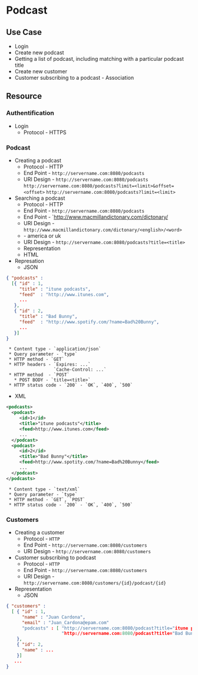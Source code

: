 # Podcast

## Use Case

* Login
* Create new podcast
* Getting a list of podcast, including matching with a particular podcast title
* Create new customer
* Customer subscribing to a podcast - Association

## Resource

### Authentification

* Login
  * Protocol - HTTPS

### Podcast

* Creating a podcast
  * Protocol - HTTP
  * End Point - `http://servername.com:8080/podcasts` <!-- plural -->
  * URI Design - `http://servername.com:8080/podcasts`
                 `http://servername.com:8080/podcasts?limit=<limit>&offset=<offset>` <!-- pagining -->
                 `http://servername.com:8080/podcasts?limit=<limit>`
* Searching a podcast
  * Protocol - HTTP
  * End Point - `http://servername.com:8080/podcasts`
  * End Point - `http://www.macmillandictonary.com/dictonary/
  * URI Design - `http://www.macmillandictonary.com/dictonary/<english>/<word>`
  * <english> - america or uk 
  * URI Design - `http://servername.com:8080/podcasts?title=<title>`
  * Representation
  * HTML
* Represation
  * JSON
```json
{ "podcasts" :
  [{ "id" : 1,
     "title" : "itune podcasts",
     "feed"  : "http://www.itunes.com",
     ...
   },
   { "id" : 2,
     "title" : "Bad Bunny",
     "feed"  : "http://www.spotify.com/?name=Bad%20Bunny",
     ...
   }]
}
```
     * Content type - `application/json`
     * Query parameter - `type`
     * HTTP method - `GET`
     * HTTP headers - `Expires: ...`
                      `Cache-Control: ...`
     * HTTP method  - `POST`
       * POST BODY - `title=<title>`
     * HTTP status code - `200` - `OK`, `400`, `500`
  * XML
```xml
<podcasts>
  <podcast>
     <id>1</id>
     <title>"itune podcasts"</title>
     <feed>http://www.itunes.com</feed>
     ...
  </podcast>
  <podcast>
     <id>2</id>
     <title>"Bad Bunny"</title>
     <feed>http://www.spotity.com/?name=Bad%20Bunny</feed>
     ...
  </podcast>
</podcasts>
```
     * Content type - `text/xml`
     * Query parameter - `type`
     * HTTP method - `GET`, `POST`
     * HTTP status code - `200` - `OK`, `400`, `500`

### Customers

* Creating a customer
  * Protocol - `HTTP`
  * End Point - `http://servername.com:8080/customers`
  * URI Design - `http://servername.com:8080/customers`
* Customer subscribing to podcast
  * Protocol - `HTTP`
  * End Point - `http://servername.com:8080/customers`
  * URI Design - `http://servername.com:8080/customers/{id}/podcast/{id}`
* Representation
  * JSON
```json
{ "customers" :
  [ { "id" : 1, 
      "name" : "Juan Cardona",
      "email" : "Juan_Cardona@epam.com"
      "podcasts" : [ "http://servername.com:8080/podcast?title="itune potcast",
                     "http://servername.com:8080/podcast?title="Bad Bunny" ]
    },
    { "id": 2,
      "name" : ...
    }]
   ...
}
```
